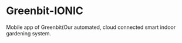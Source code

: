 # Greenbit-IONIC
Mobile app of Greenbit(Our automated, cloud connected smart indoor gardening system.
